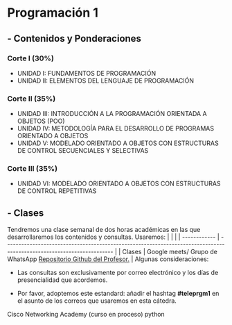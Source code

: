 # Programación 1
## - Contenidos y Ponderaciones 
### Corte I (30%)
- UNIDAD I: FUNDAMENTOS DE PROGRAMACIÓN
- UNIDAD II: ELEMENTOS DEL LENGUAJE DE PROGRAMACIÓN
### Corte II (35%)
- UNIDAD III: INTRODUCCIÓN A LA PROGRAMACIÓN ORIENTADA A OBJETOS (POO)
- UNIDAD IV: METODOLOGÍA PARA EL DESARROLLO DE PROGRAMAS ORIENTADO A OBJETOS
- UNIDAD V: MODELADO ORIENTADO A OBJETOS CON ESTRUCTURAS DE CONTROL SECUENCIALES Y SELECTIVAS
### Corte III (35%)
- UNIDAD VI: MODELADO ORIENTADO A OBJETOS CON ESTRUCTURAS DE CONTROL REPETITIVAS


## - Clases

Tendremos una clase semanal de dos horas académicas en las que desarrollaremos los contenidos y consultas. Usaremos:
|              |                                                                                                                       |
| ------------ | --------------------------------------------------------------------------------------------------------------------- |
| Clases       | Google meets/ Grupo de WhatsApp [Repositorio Github del Profesor.](https://github.com/carlosfranzbatalla/teleprgm1) |
 Algunas consideraciones:

- Las consultas son exclusivamente por correo electrónico y los días de presencialidad que acordemos.

- Por favor, adoptemos este estandard: añadir el hashtag **#teleprgm1** en el asunto de los correos que usaremos en esta cátedra.

Cisco Networking Academy (curso en proceso) python
